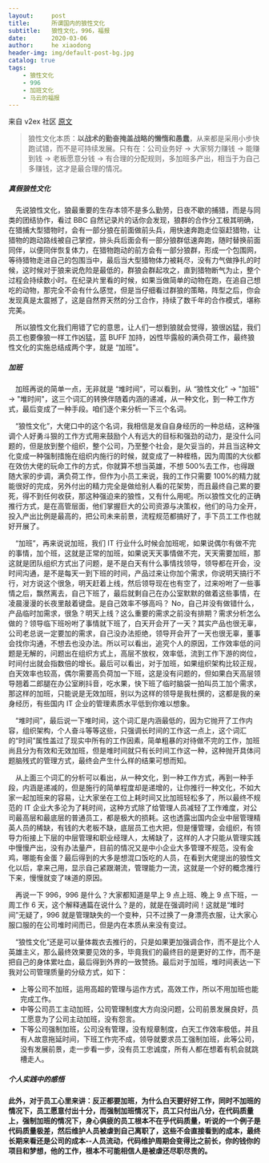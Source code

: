 ```yaml
---
layout:     post
title:      所谓国内的狼性文化
subtitle:   狼性文化，996，福报
date:       2020-03-06
author:     he xiaodong
header-img: img/default-post-bg.jpg
catalog: true
tags:
    - 狼性文化
    - 996
    - 加班文化
    - 马云的福报
---
```


来自 v2ex 社区 [原文](https://v2ex.com/t/650339#;)

> 狼性文化本质：**以战术的勤奋掩盖战略的懒惰和愚蠢**，从来都是采用小步快跑试错，而不是可持续发展。只有在：公司业务好 -> 大家努力赚钱 -> 能赚到钱 -> 老板愿意分钱 -> 有合理的分配规则，多加班多产出，相当于为自己多赚钱，这才是最合理的情况。

##### 真假狼性文化
&ensp;&ensp;先说狼性文化，狼最重要的生存本领不是多么勤劳，日夜不歇的捕猎，而是与同类的团结协作，看过 BBC 自然记录片的话你会发现，狼群的合作分工极其明确，在猎捕大型猎物时，会有一部分狼在前面做前头兵，用快速奔跑走位驱赶猎物，让猎物的跑动路线被自己掌控，排头兵后面会有一部分狼群低速奔跑，随时替换前面同伴，以便同伴恢复体力，在猎物跑动的前方会有一部分狼群，形成一个包围网，等待猎物走进自己的包围当中，最后当大型猎物体力被耗尽，没有力气做挣扎的时候，这时候对于狼来说危险是最低的，群狼会群起攻之，直到猎物断气为止，整个过程会持续数小时。在纪录片里看的时候，如果当做简单的动物在跑，在追自己想吃的动物，那完全不会有什么感觉，但是当仔细看过群狼的策略，阵型之后，你会发现真是太震撼了，这是自然界天然的分工合作，持续了数千年的合作模式，堪称完美。

&ensp;&ensp;所以狼性文化我们用错了它的意思，让人们一想到狼就会觉得，狼很凶猛，我们员工也要像狼一样工作凶猛，蓝 BUFF 加持，凶性毕露般的满负荷工作，最终狼性文化的实施总结成两个字，就是 “加班”。

##### 加班
&ensp;&ensp;加班再说的简单一点，无非就是 “堆时间”，可以看到，从 “狼性文化” -> "加班" -> "堆时间"，这三个词汇的转换伴随着内涵的递减，从一种文化，到一种工作方式，最后变成了一种手段。咱们逐个来分析一下三个名词。

&ensp;&ensp;“狼性文化”，大佬口中的这个名词，我相信是发自自身经历的一种总结，这种强调个人好勇斗狠的工作方式用来鼓励个人有远大的目标和强劲的动力，是没什么问题的，但是放到整个组织，整个公司，乃至整个社会，是欠妥当的，并且当这种文化变成一种强制措施在组织内施行的时候，就变成了一种桎梏，因为周围的大伙都在效仿大佬的玩命工作的方式，你就算不想当英雄，不想 500%去工作，也得跟随大家的步调，满负荷工作，但作为小员工来说，我的工作只需要 100%的精力就能很好的完成，另外付出的精力完全是做给别人看的花架势，而且最终自己累的要死，得不到任何收获，那这种强迫来的狼性，又有什么用呢。所以狼性文化的正确推行方式，是在高管层面，他们掌握巨大的公司资源与决策权，他们的马力全开，投入产出比例是最高的，把公司未来前景，流程规范都搞好了，手下员工工作也就好开展了。

&ensp;&ensp;“加班”，再来说说加班，我们 IT 行业什么时候会加班呢，如果说偶尔有做不完的事情，加个班，这就是正常的加班，如果说天天事情做不完，天天需要加班，那这就是团队组织方式出了问题，是不是白天有什么事情找领导，领导都在开会，没时间沟通，是不是每天一到下班的时间，产品过来让你加个需求，你说明天搞行不行，对方说这个很急，明天赶着上线，然后领导现在也有空了，过来吩咐了一些事情之后，飘然离去，自己下班了，最后就剩自己在办公室默默的做着这些事情，在凌晨漫漫的长夜里敲着键盘。是自己效率不够高吗？ No，自己并没有做错什么，产品临时加需求，很急？明天上线？这么重要的需求之前没有排期？需求分析怎么做的？领导临下班吩咐了事情就下班了，白天开会开了一天？其实产品也很无辜，公司老总说一定要加的需求，自己没办法拒绝，领导开会开了一天也很无辜，董事会找你沟通，不想去也没办法。所以可以看出，追究个人的原因，工作效率低的问题是无解的，问题出在组织方式上，高层不放权，效率低，流到工作下游的岗位，时间付出就会指数倍的增长。最后可以看出，对于加班，如果组织架构比较正规，白天效率也较高，偶尔需要高负荷加一下班，这是没有问题的，但如果白天高层领导翘着二郎腿在办公室刷抖音，吃水果，快下班了临时脑袋一拍叫员工加个需求，那这样的加班，只能说是无效加班，别以为这样的领导是我杜撰的，这都是我的亲身经历，有些国内 IT 企业的管理素质水平低到你难以想象。

&ensp;&ensp;“堆时间”，最后说一下堆时间，这个词汇是内涵最低的，因为它抛开了工作内容，组织架构，个人奋斗等等这些，只强调长时间的工作这一点上，这个词汇的“时间”属性盖过了现实中所有的工作因素，简单粗暴的对待做不完的工作，加班尚且分为有效和无效加班，但是堆时间就只有长时间工作这一种，这种抛开具体问题脑残式的管理方式，最终会产生什么样的结果可想而知。

&ensp;&ensp;从上面三个词汇的分析可以看出，从一种文化，到一种工作方式，再到一种手段，内涵是递减的，但是施行的简单程度却是递增的，让你推行一种文化，不如大家一起加班来的容易，让大家坐在工位上耗时间又比加班轻松多了，所以最终不规范的 IT 企业大多沦为了耗时间，这种方式除了给管理人员减轻了工作难度，对公司最高层和最底层的普通员工，都是极大的损耗。这也透露出国内企业中层管理精英人员的稀缺，有钱的大老板不缺，底层员工也大把，但是懂管理，会组织，有领导力衔接上下层的中层管理和职业经理人，太稀缺了，这样的人才只能从管理实践中慢慢产出，没有办法量产，目前的情况又是中小企业大多管理不规范，没有金鸡，哪能有金蛋？最后得到的大多是想混口饭吃的人员，在看到大佬提出的狼性文化以后，拿来己用，显示自己紧跟潮流，管理能力一流，这就是一个好的概念推行下来，慢慢就变了味道的原因。

&ensp;&ensp;再说一下 996，996 是什么？大家都知道是早上 9 点上班、晚上 9 点下班，一周工作 6 天，这个解释通篇在说什么？是的，就是在强调时间！这就是“堆时间”无疑了，996 就是管理缺失的一个变种，只不过换了一身漂亮衣服，让大家心服口服的在公司堆时间而已，但是内在本质从来没有变过。

&ensp;&ensp;“狼性文化”还是可以量体裁衣去推行的，只是如果更加强调合作，而不是比个人英雄主义，那么最终效果要见效的多，毕竟我们的最终目的是更好的工作，而不是把自己的身体累吐血，最后得到外界的一致赞扬。最后对于加班，堆时间表达一下我对公司管理质量的分级方式，如下：

- 上等公司不加班，运用高超的管理与运作方式，高效工作，所以不用加班也能完成工作。
- 中等公司员工主动加班，公司管理制度大方向没问题，公司前景发展良好，员工愿意为了公司主动加班，没有怨言。
- 下等公司强制加班，公司没有管理，没有规章制度，白天工作效率极低，并且有人故意拖延时间，下班工作完不成，领导就要求员工强制加班，此等公司，没有发展前景，走一步看一步，没有员工忠诚度，所有人都在想着有机会就跳槽走人。

##### 个人实践中的感悟
**此外，对于员工心里来讲：反正都要加班，为什么白天要好好工作，同时不加班的情况下，员工愿意付出十分，而强制加班情况下，员工只付出八分，在代码质量上，强制加班的情况下，身心俱疲的员工根本不在乎代码质量，听说的一个例子是代码质量极差，然后维护人员被虐到自己离职了，这些不会直接看到的成本，最终长期来看还是公司的成本--人员流动，代码维护周期会变得比之前长，你的钱你的项目和梦想，他的工作，根本不可能相信人是被虐还尽职尽责的。**